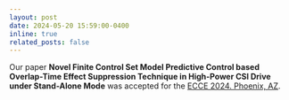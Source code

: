 ```yaml
---
layout: post
date: 2024-05-20 15:59:00-0400
inline: true
related_posts: false
---
```


Our paper **Novel Finite Control Set Model Predictive Control based Overlap-Time Effect Suppression Technique in High-Power CSI Drive under Stand-Alone Mode** was accepted for the [ECCE 2024. Phoenix, AZ](https://www.ieee-ecce.org/2024/).

